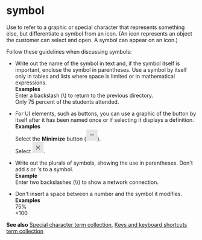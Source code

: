# symbol

Use to
refer to a graphic or special character that represents something
else, but differentiate a symbol from an icon. (An icon represents
an object the customer can select and open. A symbol can appear on
an icon.)

Follow these guidelines when discussing symbols:

  - Write
    out the name of the symbol in text and, if the symbol itself is
    important, enclose the symbol in parentheses. Use a symbol by itself
    only in tables and lists where space is limited or in mathematical
    expressions. <br />**Examples**<br />Enter a backslash (\\) to return to the previous directory. <br />Only 75 percent of the students attended. 

  - For
    UI elements, such as buttons, you can use a graphic of the button by
    itself after it has been named once or if selecting it displays a
    definition. <br />**Examples**<br />Select the **Minimize** button (![](media/symbol/1689948149.PNG)).<br />Select ![](media/symbol/1414490202.PNG). 

  - Write out the plurals of symbols, showing the use in parentheses. Don't add *s* or *'s* to a symbol. <br />**Example** <br />Enter two backslashes (\\\\) to show a network connection. 

  - Don't insert a space between a number and the symbol it modifies. <br />**Examples**<br />75%<br />\<100 

**See also** [Special character term collection](../term-collections/special-characters.md), [Keys and keyboard shortcuts term collection](../term-collections/keys-keyboard-shortcuts.md)
